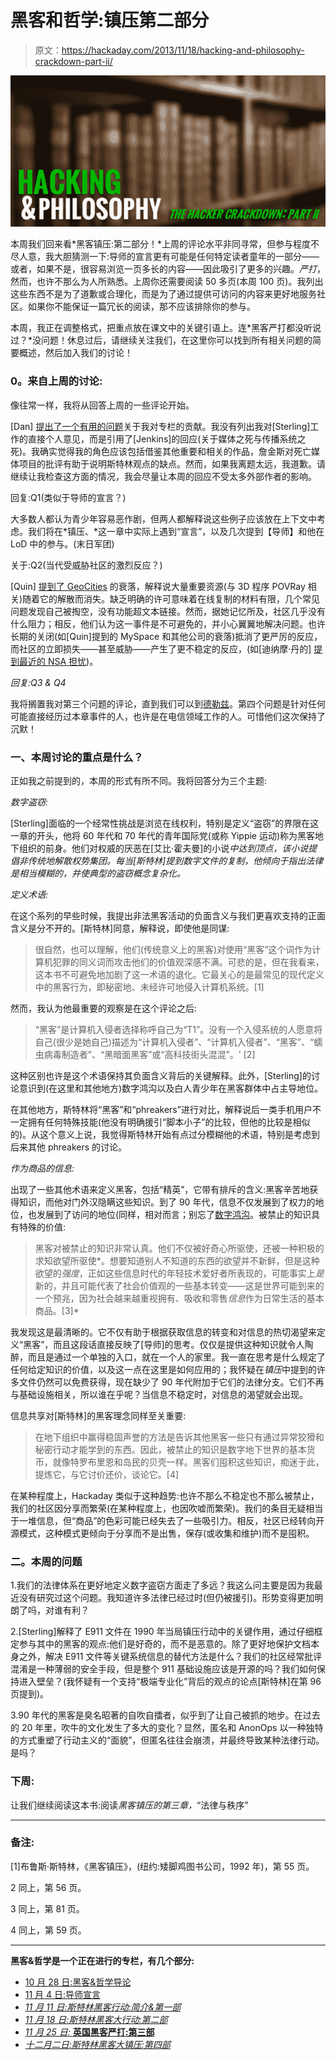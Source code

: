 # 黑客和哲学:镇压第二部分

> 原文：<https://hackaday.com/2013/11/18/hacking-and-philosophy-crackdown-part-ii/>

![hnpHackerCrackdownP2](img/f40cdf06b1474fc21bfafecc9fc4081f.png)

本周我们回来看*黑客镇压:第二部分！*上周的评论水平非同寻常，但参与程度不尽人意，我大胆猜测一下:导师的宣言更有可能是任何特定读者童年的一部分——或者，如果不是，很容易浏览一页多长的内容——因此吸引了更多的兴趣。*严打*，然而，也许不那么为人所熟悉。上周你还需要阅读 50 多页(本周 100 页)。我列出这些东西不是为了道歉或合理化，而是为了通过提供可访问的内容来更好地服务社区。如果你不能保证一篇冗长的阅读，那不应该排除你的参与。

本周，我正在调整格式，把重点放在课文中的关键引语上。连*黑客严打都没听说过？*没问题！休息过后，请继续关注我们，在这里你可以找到所有相关问题的简要概述，然后加入我们的讨论！

### 0。来自上周的讨论:

像往常一样，我将从回答上周的一些评论开始。

[Dan] [提出了一个有用的问题](http://hackaday.com/2013/11/11/hacking-and-philosophy-hacker-crackdown-part-i/#comment-1100557)关于我对专栏的贡献。我没有列出我对[Sterling]工作的直接个人意见，而是引用了[Jenkins]的回应(关于媒体之死与传播系统之死)。我确实觉得我的角色应该包括借鉴其他重要和相关的作品，詹金斯对死亡媒体项目的批评有助于说明斯特林观点的缺点。然而，如果我离题太远，我道歉。请继续让我检查这方面的情况，我会尽量让本周的回应不受太多外部作者的影响。

回复:Q1(类似于导师的宣言？)

大多数人都认为青少年容易恶作剧，但两人都解释说这些例子应该放在上下文中考虑。我们将在*镇压、*这一章中实际上遇到“宣言”，以及几次提到【导师】和他在 LoD 中的参与。(末日军团)

关于:Q2(当代受威胁社区的激烈反应？)

[Quin] [提到了 GeoCities](http://hackaday.com/2013/11/11/hacking-and-philosophy-hacker-crackdown-part-i/#comment-1098755) 的衰落，解释说大量重要资源(与 3D 程序 POVRay 相关)随着它的解散而消失。缺乏明确的许可意味着在线复制的材料有限，几个常见问题发现自己被掏空，没有功能超文本链接。然而，据她记忆所及，社区几乎没有什么阻力；相反，他们认为这一事件是不可避免的，并小心翼翼地解决问题。也许长期的关闭(如[Quin]提到的 MySpace 和其他公司的衰落)抵消了更严厉的反应，而社区的立即损失——甚至威胁——产生了更不稳定的反应，(如[迪纳摩·丹的] [提到最近的 NSA 担忧](http://hackaday.com/2013/11/11/hacking-and-philosophy-hacker-crackdown-part-i/#comment-1102578))。

*回复:Q3 & Q4*

我将搁置我对第三个问题的评论，直到我们可以到[德勒兹](虽然你的评论肯定值得讨论)。第四个问题是针对任何可能直接经历过本章事件的人，也许是在电信领域工作的人。可惜他们这次保持了沉默！

### 一、本周讨论的重点是什么？

正如我之前提到的，本周的形式有所不同。我将回答分为三个主题:

*数字盗窃:*

[Sterling]面临的一个经常性挑战是浏览在线权利，特别是定义“盗窃”的界限在这一章的开头，他将 60 年代和 70 年代的青年国际党(或称 Yippie 运动)称为黑客地下组织的前身。他们对权威的厌恶在[艾比·霍夫曼]的小说*中达到顶点，该小说提倡非传统地解散权势集团。每当[斯特林]提到数字文件的复制，他倾向于指出法律是相当模糊的，并使典型的盗窃概念复杂化。*

*定义术语:*

在这个系列的早些时候，我提出非法黑客活动的负面含义与我们更喜欢支持的正面含义是分不开的。[斯特林]同意，解释说，即使他是同谋:

> 很自然，也可以理解，他们(传统意义上的黑客)对使用“黑客”这个词作为计算机犯罪的同义词而攻击他们的价值观深感不满。可悲的是，但在我看来，这本书不可避免地加剧了这一术语的退化。它最关心的是最常见的现代定义中的黑客行为，即秘密地、未经许可地侵入计算机系统。[1]

然而，我认为他最重要的观察是在这个评论之后:

> “黑客”是计算机入侵者选择称呼自己为“T1”。没有一个入侵系统的人愿意将自己(很少是她自己)描述为“计算机入侵者”、“计算机入侵者”、“黑客”、“蠕虫病毒制造者”、“黑暗面黑客”或“高科技街头混混”。' [2]

这种区别也许是这个术语保持其负面含义背后的关键解释。此外，[Sterling]的讨论意识到(在这里和其他地方)数字鸿沟以及白人青少年在黑客群体中占主导地位。

在其他地方，斯特林将“黑客”和“phreakers”进行对比，解释说后一类手机用户不一定拥有任何特殊技能(他没有明确援引“脚本小子”的比较，但他的比较是相似的)。从这个意义上说，我觉得斯特林开始有点过分模糊他的术语，特别是考虑到后来其他 phreakers 的讨论。

*作为商品的信息:*

出现了一些其他术语来定义黑客，包括“精英”，它带有排斥的含义:黑客辛苦地获得知识，而他对门外汉隐瞒这些知识。到了 90 年代，信息不仅发展到了权力的地位，也发展到了访问的地位(同样，相对而言；别忘了[数字鸿沟](http://en.wikipedia.org/wiki/Digital_divide)。被禁止的知识具有特殊的价值:

> 黑客对被禁止的知识非常认真。他们不仅被好奇心所驱使，还被一种积极的求知欲望所驱使*。想要知道别人不知道的东西的欲望并不新鲜，但是这种欲望的*强度*，正如这些信息时代的年轻技术爱好者所表现的，可能事实上*是*新的，并且可能代表了社会价值观的一些基本转变——这是世界可能到来的一个预兆，因为社会越来越重视拥有、吸收和零售*信息*作为日常生活的基本商品。[3]*

我发现这是最清晰的。它不仅有助于根据获取信息的转变和对信息的热切渴望来定义“黑客”，而且这段话直接反映了[导师]的思考。仅仅是提供这种知识就令人陶醉，而且是通过一个单独的入口，就在一个人的家里。我一直在思考是什么规定了任何给定知识的价值，以及这一点在这里是如何应用的；我怀疑在*镇压*中提到的许多文件仍然可以免费获得，现在缺少了 90 年代附加于它们的法律分支。它们不再与基础设施相关，所以谁在乎呢？当信息不稳定时，对信息的渴望就会出现。

信息共享对[斯特林]的黑客理念同样至关重要:

> 在地下组织中赢得稳固声誉的方法是告诉其他黑客一些只有通过异常狡猾和秘密行动才能学到的东西。因此，被禁止的知识是数字地下世界的基本货币，就像特罗布里恩和岛民的贝壳一样。黑客们囤积这些知识，痴迷于此，提炼它，与它讨价还价，谈论它。[4]

在某种程度上，Hackaday 类似于这种趋势:也许不那么不稳定也不那么被禁止，我们的社区因分享而繁荣(在某种程度上，也因吹嘘而繁荣)。我们的条目无疑相当于一堆信息，但“商品”的色彩可能已经失去了一些吸引力。相反，社区已经转向开源模式，这种模式更倾向于分享而不是出售，保存(或收集和维护)而不是囤积。

### 二。本周的问题

1.我们的法律体系在更好地定义数字盗窃方面走了多远？我这么问主要是因为我最近没有研究过这个问题。我知道许多法律已经过时(但仍被援引)。形势变得更加明朗了吗，对谁有利？

2.[Sterling]解释了 E911 文件在 1990 年当局镇压行动中的关键作用，通过仔细框定参与其中的黑客的观点:他们是好奇的，而不是恶意的。除了更好地保护文档本身之外，解决 E911 文件等关键系统信息的替代方法是什么？我们的社区经常批评混淆是一种薄弱的安全手段，但是整个 911 基础设施应该是开源的吗？我们如何保持进入壁垒？(我怀疑有一个支持“极端专业化”背后的观点的论点[斯特林]在第 96 页提到)。

3.90 年代的黑客是臭名昭著的自吹自擂者，似乎到了让自己被抓的地步。在过去的 20 年里，吹牛的文化发生了多大的变化？显然，匿名和 AnonOps 以一种独特的方式重塑了行动主义的“面貌”，但匿名往往会崩溃，并最终导致某种法律行动。是吗？

### 下周:

让我们继续阅读这本书:阅读*黑客镇压的第三章，*“法律与秩序”

* * *

### **备注:**

[1]布鲁斯·斯特林，《黑客镇压》，(纽约:矮脚鸡图书公司，1992 年)，第 55 页。

2 同上，第 56 页。

3 同上，第 81 页。

4 同上，第 59 页。

* * *

**黑客&哲学是一个正在进行的专栏，有几个部分:**

*   [10 月 28 日:黑客&哲学导论](http://hackaday.com/2013/10/28/hacking-and-philosophy-an-introduction/)
*   [11 月 4 日:导师宣言](http://hackaday.com/2013/11/04/hacking-and-philosophy-the-mentors-manifesto/)
*   [*11 月 11 日:斯特林黑客行动:简介&第一部*](http://hackaday.com/2013/11/11/hacking-and-philosophy-hacker-crackdown-part-i/)
*   *[11 月 18 日:斯特林黑客大行动:第二部](http://hackaday.com/2013/11/18/hacking-and-philosophy-crackdown-part-ii/)*
*   [*11 月 25 日:* **英国黑客严打:第三部**](http://hackaday.com/2013/11/25/hacking-and-philosophy-crackdown-part-iii/)
*   [*十二月二日:斯特林黑客大镇压:第四部*](http://hackaday.com/2013/12/02/hacking-and-philosophy-crackdown-part-iv/)